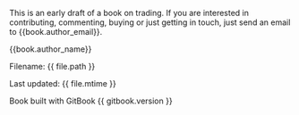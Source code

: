 This is an early draft of a book on trading. If you are interested in contributing, commenting, buying or just getting in touch, just send an email to {{book.author_email}}.

{{book.author_name}}

Filename: {{ file.path }}

Last updated: {{ file.mtime }}

Book built with GitBook {{ gitbook.version }}
